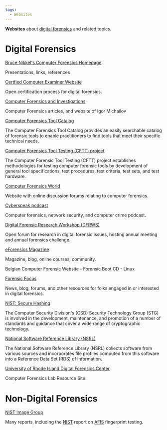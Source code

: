 ```yaml
---
tags:
  - Websites
---
```

**Websites** about [digital forensics](digital_forensics.md) and
related topics.

# Digital Forensics

[Bruce Nikkel's Computer Forensics Homepage](https://digitalforensics.ch/)

Presentations, links, references

[Certfied Computer Examiner Website](https://www.isfce.com/)

Open certification process for digital forensics.

[Computer Forensics and Investigations](http://computer-forensics-lab.org/)

Computer Forensics articles, and website of Igor Michailov

[Computer Forensics Tool Catalog](https://toolcatalog.nist.gov/)

The Computer Forensics Tool Catalog provides an easily searchable
catalog of forensic tools to enable practitioners to find tools that
meet their specific technical needs.

[Computer Forensics Tool Testing (CFTT) project](https://www.nist.gov/itl/ssd/software-quality-group/computer-forensics-tool-testing-program-cftt)

The Computer Forensic Tool Testing (CFTT) project establishes
methodologies for testing computer forensic tools by development of
general tool specifications, test procedures, test criteria, test sets,
and test hardware.

[Computer Forensics World](https://www.computerforensicsworld.com/)

Website with online discussion forums relating to computer forensics.

[Cyberspeak podcast](cyberspeak_podcast.md)

Computer forensics, network security, and computer crime podcast.

[Digital Forensic Research Workshop (DFRWS)](https://dfrws.org/)

Open forum for research in digital forensic issues, hosting annual
meeting and annual forensics challenge.

[eForensics Magazine](eforensics_magazine.md)

Magazine, blog, online courses, community.

Belgian Computer Forensic Website - Forensic Boot CD - Linux

[Forensic Focus](https://www.forensicfocus.com/)

News, blog, forums, and other resources for folks engaged in or
interested in digital forensics.

[NIST: Secure Hashing](https://csrc.nist.gov/projects/hash-functions)

The Computer Security Division's (CSD) Security Technology Group (STG)
is involved in the development, maintenance, and promotion of a number
of standards and guidance that cover a wide range of cryptographic
technology.

[National Software Reference Library (NSRL)](https://www.nist.gov/itl/ssd/software-quality-group/national-software-reference-library-nsrl)

The National Software Reference Library (NSRL) collects software from
various sources and incorporates file profiles computed from this
software into a Reference Data Set (RDS) of information.

[University of Rhode Island Digital Forensics Center](https://web.uri.edu/cs/dfcsc/) 

Computer Forensics Lab Resource Site.

# Non-Digital Forensics

[NIST Image Group](https://www.nist.gov/programs-projects/fingerprint)

Many reports, including the [NIST](nist.md) report on [AFIS](afis.md)
fingerprint testing.
